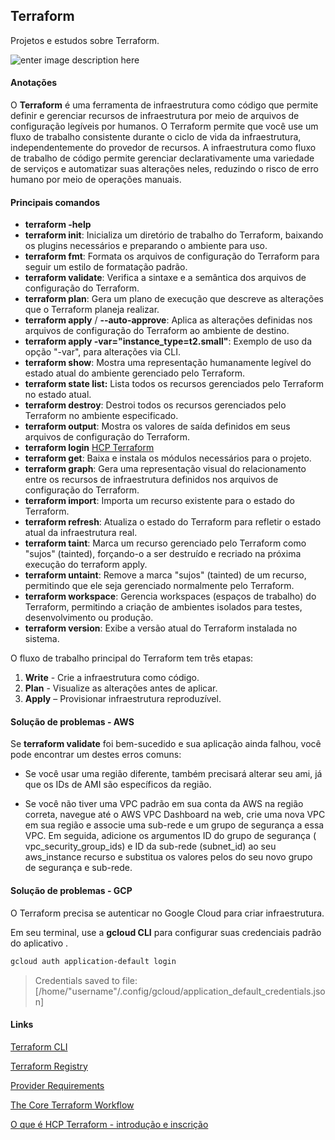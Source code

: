 ## Terraform
  Projetos e estudos sobre Terraform.
   
![enter image description here](https://community.ops.io/images/kPkJMHU_OVH3f2mMZFaaiSSFMeewKiPzFM7L_hhuzEs/rs:fill:1000:420/g:sm/mb:500000/ar:1/aHR0cHM6Ly9jb21t/dW5pdHkub3BzLmlv/L3JlbW90ZWltYWdl/cy91cGxvYWRzL2Fy/dGljbGVzL2xwajdq/ZHlvcGs1d2U3ZzJy/NG42LnBuZw)

#### Anotações  

O **Terraform** é uma ferramenta de infraestrutura como código que permite definir e gerenciar recursos de infraestrutura por meio de arquivos de configuração legíveis por humanos. O Terraform permite que você use um fluxo de trabalho consistente durante o ciclo de vida da infraestrutura, independentemente do provedor de recursos. A infraestrutura como fluxo de trabalho de código permite gerenciar declarativamente uma variedade de serviços e automatizar suas alterações neles, reduzindo o risco de erro humano por meio de operações manuais.

#### Principais comandos

 - **terraform -help**
 - **terraform init**: Inicializa um diretório de trabalho do Terraform, baixando os plugins necessários e preparando o ambiente para uso.
 - **terraform fmt**: Formata os arquivos de configuração do Terraform para seguir um estilo de formatação padrão.
 - **terraform validate**: Verifica a sintaxe e a semântica dos arquivos de configuração do Terraform.
 - **terraform plan**: Gera um plano de execução que descreve as alterações que o Terraform planeja realizar.
 - **terraform apply** / **--auto-approve**: Aplica as alterações definidas nos arquivos de configuração do Terraform ao ambiente de destino.
 - **terraform apply -var="instance_type=t2.small"**: Exemplo de uso da opção "-var", para alterações via CLI.  
 - **terraform show**: Mostra uma representação humanamente legível do estado atual do ambiente gerenciado pelo Terraform.
 - **terraform state list:** Lista todos os recursos gerenciados pelo Terraform no estado atual.
 - **terraform destroy**: Destroi todos os recursos gerenciados pelo Terraform no ambiente especificado.
 - **terraform output**: Mostra os valores de saída definidos em seus arquivos de configuração do Terraform.
 - **terraform login** [HCP Terraform](https://developer.hashicorp.com/terraform/tutorials/cloud-get-started/cloud-sign-up)
 - **terraform get**: Baixa e instala os módulos necessários para o projeto.
 - **terraform graph**: Gera uma representação visual do relacionamento entre os recursos de infraestrutura definidos nos arquivos de configuração do Terraform.
 - **terraform import**: Importa um recurso existente para o estado do Terraform.
 - **terraform refresh**: Atualiza o estado do Terraform para refletir o estado atual da infraestrutura real.
 - **terraform taint**: Marca um recurso gerenciado pelo Terraform como "sujos" (tainted), forçando-o a ser destruído e recriado na próxima execução do terraform apply.
 - **terraform untaint**: Remove a marca "sujos" (tainted) de um recurso, permitindo que ele seja gerenciado normalmente pelo Terraform.
 - **terraform workspace**: Gerencia workspaces (espaços de trabalho) do Terraform, permitindo a criação de ambientes isolados para testes, desenvolvimento ou produção.
 - **terraform version**: Exibe a versão atual do Terraform instalada no sistema.

O fluxo de trabalho principal do Terraform tem três etapas:

1.  **Write** - Crie a infraestrutura como código.
2.  **Plan** - Visualize as alterações antes de aplicar.
3.  **Apply** – Provisionar infraestrutura reproduzível.

#### Solução de problemas - AWS

Se **terraform validate** foi bem-sucedido e sua aplicação ainda falhou, você pode encontrar um destes erros comuns:

- Se você usar uma região diferente, também precisará alterar seu ami, já que os IDs de AMI são específicos da região. 

- Se você não tiver uma VPC padrão em sua conta da AWS na região correta, navegue até o AWS VPC Dashboard na web, crie uma nova VPC em sua região e associe uma sub-rede e um grupo de segurança a essa VPC. Em seguida, adicione os argumentos ID do grupo de segurança ( vpc_security_group_ids) e ID da sub-rede (subnet_id) ao seu aws_instance recurso e substitua os valores pelos do seu novo grupo de segurança e sub-rede.

#### Solução de problemas - GCP

O Terraform precisa se autenticar no Google Cloud para criar infraestrutura.

Em seu terminal, use a **gcloud CLI** para configurar suas credenciais padrão do aplicativo .

```sh 
gcloud auth application-default login
```

> Credentials saved to file: [/home/"username"/.config/gcloud/application_default_credentials.json]

#### Links

[Terraform CLI](https://developer.hashicorp.com/terraform/cli)

[Terraform Registry](https://registry.terraform.io/)

[Provider Requirements](https://developer.hashicorp.com/terraform/language/providers/requirements)

[The Core Terraform Workflow](https://developer.hashicorp.com/terraform/intro/v1.1.x/core-workflow)

[O que é HCP Terraform - introdução e inscrição](https://developer.hashicorp.com/terraform/tutorials/cloud-get-started/cloud-sign-up)
